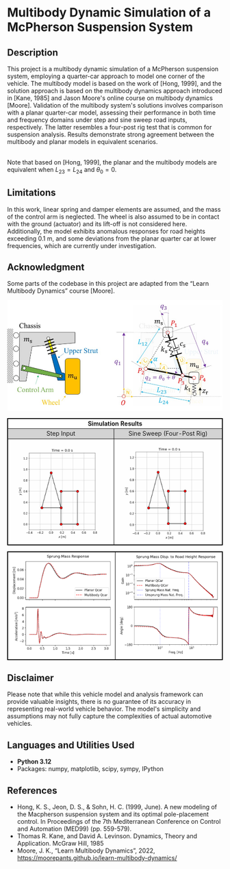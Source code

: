 # Multibody Dynamic Simulation of a McPherson Suspension System

<h2>Description</h2>
This project is a multibody dynamic simulation of a McPherson suspension system, employing a quarter-car approach to model one corner of the vehicle. The multibody model is based on the work of [Hong, 1999], and the solution approach is based on the multibody dynamics approach introduced in [Kane, 1985] and Jason Moore's online course on multibody dynamics [Moore]. Validation of the multibody system's solutions involves comparison with a planar quarter-car model, assessing their performance in both time and frequency domains under step and sine sweep road inputs, respectively. The latter resembles a four-post rig test that is common for suspension analysis. Results demonstrate strong agreement between the multibody and planar models in equivalent scenarios.<br>

<br>

Note that based on [Hong, 1999], the planar and the multibody models are equivalent when $L_{23} = L_{24}$ and $\theta_0 = 0$.

## Limitations
In this work, linear spring and damper elements are assumed, and the mass of the control arm is neglected. The wheel is also assumed to be in contact with the ground (actuator) and its lift-off is not considered here. Additionally, the model exhibits anomalous responses for road heights exceeding 0.1 m, and some deviations from the planar quarter car at lower frequencies, which are currently under investigation.

## Acknowledgment
Some parts of the codebase in this project are adapted from the “Learn Multibody Dynamics” course [Moore].

<img src="https://github.com/MoBehtash/multibody_mcpherson/blob/main/images/schematic.jpg" alt="Alt Text" width="800">



  <table style="border-collapse: collapse; border: 1px solid black; background-color: white;">
      <tr>
        <td colspan="2" align="center" style="border: 1px solid black;"><strong>Simulation Results</strong></td>
      </tr>
  <tr style="background-color: lightgray;">
    <td align="center" style="border: 1px solid black;">Step Input</td>
    <td align="center" style="border: 1px solid black;">Sine Sweep (Four-Post Rig)</td>
  </tr>  
    <tr>
      <td align="center" style="border: 1px solid black;"><img src="https://github.com/MoBehtash/multibody_mcpherson/blob/main/images/step_animation.gif" alt="Image 1" width="380"><br><strong></strong></td>
      <td align="center" style="border: 1px solid black;"><img src="https://github.com/MoBehtash/multibody_mcpherson/blob/main/images/chirp_animation.gif" alt="Image 2" width="380"><br><strong></strong></td>
    </tr>
  </table>
  <table style="border-collapse: collapse; border: 1px solid black; background-color: white;">
    <tr>
      <td align="center" style="border: 1px solid black;"><img src="https://github.com/MoBehtash/multibody_mcpherson/blob/main/images/time_res.png" width="380"><br><strong></strong></td>
      <td align="center" style="border: 1px solid black;"><img src="https://github.com/MoBehtash/multibody_mcpherson/blob/main/images/freq_res.png" width="380"><br><strong></strong></td>
    </tr>
  </table>
  
  
## Disclaimer
Please note that while this vehicle model and analysis framework can provide valuable insights, there is no guarantee of its accuracy in representing real-world vehicle behavior. The model's simplicity and assumptions may not fully capture the complexities of actual automotive vehicles.

<h2>Languages and Utilities Used</h2>

- <b>Python 3.12</b>
- Packages: numpy, matplotlib, scipy, sympy, IPython


## References
- Hong, K. S., Jeon, D. S., & Sohn, H. C. (1999, June). A new modeling of the Macpherson suspension system and its optimal pole-placement control. In Proceedings of the 7th Mediterranean Conference on Control and Automation (MED99) (pp. 559-579).
- Thomas R. Kane, and David A. Levinson. Dynamics, Theory and Application. McGraw Hill, 1985
- Moore, J. K., “Learn Multibody Dynamics”, 2022, https://moorepants.github.io/learn-multibody-dynamics/



